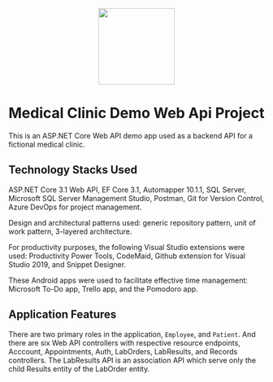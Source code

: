 <p align="center"> 
  <img width=150 src="https://user-images.githubusercontent.com/19508650/136642653-f364610f-daba-4ec4-8838-8c7d97494729.png">
</p>

# Medical Clinic Demo Web Api Project

This is an ASP.NET Core Web API demo app used as a backend API for a fictional medical clinic.

## Technology Stacks Used

ASP.NET Core 3.1 Web API, EF Core 3.1, Automapper 10.1.1, SQL Server, Microsoft SQL Server Management Studio, Postman, Git for Version Control, Azure DevOps for project management.

Design and architectural patterns used: generic repository pattern, unit of work pattern, 3-layered architecture.

For productivity purposes, the following Visual Studio extensions were used: Productivity Power Tools, CodeMaid, Github extension for Visual Studio 2019, and Snippet Designer. 

These Android apps were used to facilitate effective time management: Microsoft To-Do app, Trello app, and the Pomodoro app.

## Application Features

There are two primary roles in the application, `Employee`, and `Patient`. And there are six Web API controllers with respective resource endpoints, Acccount, Appointments, Auth, LabOrders, LabResults, and Records controllers. The LabResults API is an association API which serve only the child Results entity of the LabOrder entity.
